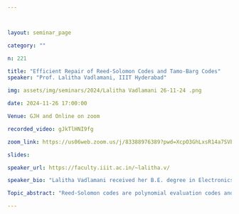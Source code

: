 ```yaml
---



layout: seminar_page

category: ""

n: 221

title: "Efficient Repair of Reed-Solomon Codes and Tamo-Barg Codes"
speaker: "Prof. Lalitha Vadlamani, IIIT Hyderabad"

img: assets/img/seminars/2024/Lalitha Vadlamani 26-11-24 .png

date: 2024-11-26 17:00:00 

Venue: GJH and Online on zoom

recorded_video: gJkTlHNI9fg

zoom_link: https://us06web.zoom.us/j/83388976389?pwd=XcpO3GhLxsR14a7SVbPx33HQQa1jbt.1 

slides: 

speaker_url: https://faculty.iiit.ac.in/~lalitha.v/

speaker_bio: "Lalitha Vadlamani received her B.E. degree in Electronics and Communication Engineering from the Osmania University, Hyderabad, in 2003 and her M.E.and Ph.D. degrees from the Indian Institute of Science (IISc), Bangalore,in 2005 and 2015 respectively. From May 2015, she has been at IIIT Hyderabad, where she is affiliated to Signal Processing and Communications Research Center in IIIT Hyderabad, where she is currently an Associate Professor. Her research interests include coding for distributed storage and computing, quantum error correcting codes, index coding, polar codes, learning-based codes and coded blockchains. She is a recipient of Prof. I.S.N. Murthy medal from IISc, 2005 and the TCS Research Scholarship for the year 2011. She is currently serving as the Newsletter Editor of the IEEE Information Theory Society."

Topic_abstract: "Reed-Solomon codes are polynomial evaluation codes and they can be efficiently repaired if the code symbols of the code are considered as vectors over a subfield. We describe a trace-repair framework introduced by Guruswami-Wootters, which allows for efficient repair of Reed-Solomon codes. Also, we present an optimal construction of Reed-Solomon codes by Tamo et al., which achieve the cut-set bound. Tamo-Barg codes are a class of optimal locally repairable codes (LRCs) which are also polynomial evaluation codes. These codes have Reed-Solomon codes as their local codes. In the case of single node failures, the repair takes place only within the local groups. The repair bandwidth within the local group can be further reduced by using the technique of Reed-Solomon repair. We provide a construction of Tamo-Barg codes whose local Reed-Solomon codes can be optimally repaired. We also make the connection between these class of codes and codes with local regeneration."

---
```

